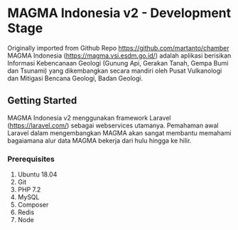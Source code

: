 # MAGMA Indonesia v2 - Development Stage
Originally imported from Github Repo https://github.com/martanto/chamber
MAGMA Indonesia (https://magma.vsi.esdm.go.id/) adalah aplikasi berisikan
Informasi Kebencanaan Geologi (Gunung Api, Gerakan Tanah, Gempa Bumi dan Tsunami)
yang dikembangkan secara mandiri oleh Pusat Vulkanologi dan Mitigasi Bencana Geologi, Badan Geologi.

## Getting Started
MAGMA Indonesia v2 menggunakan framework Laravel (https://laravel.com/) sebagai webservices utamanya.
Pemahaman awal Laravel dalam mengembangkan MAGMA akan sangat membantu memahami bagaiamana alur data MAGMA bekerja dari hulu hingga ke hilir.

### Prerequisites
1. Ubuntu 18.04
2. Git
3. PHP 7.2
4. MySQL
5. Composer
6. Redis
7. Node 